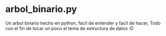 # arbol_binario.py
Un arbol binario hecho en python, facil de entender y facil de hacer, Todo con el fin de tocar un poco el tema de estructura de datos :D
